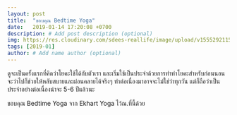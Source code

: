 ```yaml
---
layout: post
title:  "ขอบคุณ Bedtime Yoga"
date:   2019-01-14 17:20:08 +0700
description: # Add post description (optional)
img: https://res.cloudinary.com/sdees-reallife/image/upload/v1555292115/Screenshot_from_2019-01-14_17-22-07.png # Add image post (optional)
tags: [2019-01]
author: # Add name author (optional)
---
```

ดูจะเป็นครั้งแรกที่คิดว่าโยคะใช้ได้กับตัวเรา และเริ่มใช้เป็นประจำด้วยการทำท่าโยคะสำหรับก่อนนอน จะว่าไปก็ช่วยให้หลับสบายและผ่อนคลายได้จริงๆ ทำต่อเนื่องมาอาจจะไม่ใช่ว่าทุกวัน แต่ก็ถือว่าเป็นประจำอย่างต่อเนื่องน่าจะ 5-6 ปีแล้วนะ

ขอบคุณ Bedtime Yoga จาก Ekhart Yoga ไว้ณ.ที่นี้ด้วย
